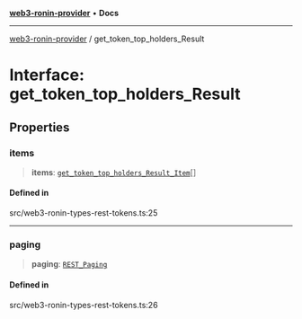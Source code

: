 [**web3-ronin-provider**](../README.md) • **Docs**

***

[web3-ronin-provider](../globals.md) / get\_token\_top\_holders\_Result

# Interface: get\_token\_top\_holders\_Result

## Properties

### items

> **items**: [`get_token_top_holders_Result_Item`](get_token_top_holders_Result_Item.md)[]

#### Defined in

src/web3-ronin-types-rest-tokens.ts:25

***

### paging

> **paging**: [`REST_Paging`](REST_Paging.md)

#### Defined in

src/web3-ronin-types-rest-tokens.ts:26
